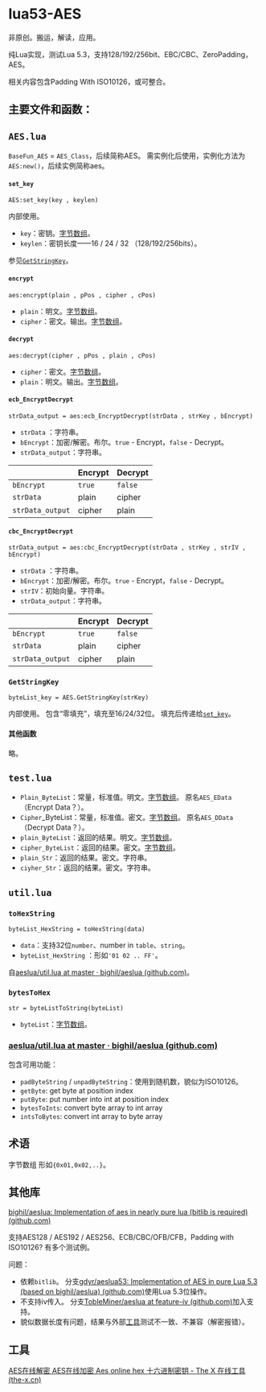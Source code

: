 # lua53-AES

非原创。搬运，解读，应用。

纯Lua实现，测试Lua 5.3，支持128/192/256bit、EBC/CBC、ZeroPadding，AES。

相关内容包含Padding With ISO10126，或可整合。

## 主要文件和函数：

## `AES.lua`

`BaseFun_AES` = `AES_Class`，后续简称AES。
需实例化后使用，实例化方法为`AES:new()`，后续实例简称aes。

#### `set_key`

`AES:set_key(key , keylen)`

内部使用。

- `key`：密钥。[字节数组](#字节数组)。
- `keylen`：密钥长度——16 / 24 / 32 （128/192/256bits）。

参见[`GetStringKey`](#GetStringKey)。

#### `encrypt`

 `aes:encrypt(plain , pPos , cipher , cPos)`

- `plain`：明文。[字节数组](#字节数组)。
- `cipher`：密文。输出。[字节数组](#字节数组)。

#### `decrypt`

`aes:decrypt(cipher , pPos , plain , cPos)`

- `cipher`：密文。[字节数组](#字节数组)。
- `plain`：明文。输出。[字节数组](#字节数组)。

#### `ecb_EncryptDecrypt`

`strData_output = aes:ecb_EncryptDecrypt(strData , strKey , bEncrypt)`

- `strData` ：字符串。
- `bEncrypt`：加密/解密。布尔。`true` - Encrypt，`false` - Decrypt。
- `strData_output`：字符串。

|                  | Encrypt | Decrypt |
| ---------------- | ------- | ------- |
| `bEncrypt`       | `true`  | `false` |
| `strData`        | plain   | cipher  |
| `strData_output` | cipher  | plain   |

#### `cbc_EncryptDecrypt`

`strData_output = aes:cbc_EncryptDecrypt(strData , strKey , strIV , bEncrypt)`

- `strData` ：字符串。
- `bEncrypt`：加密/解密。布尔。`true` - Encrypt，`false` - Decrypt。
- `strIV`：初始向量。字符串。
- `strData_output`：字符串。

|                  | Encrypt | Decrypt |
| ---------------- | ------- | ------- |
| `bEncrypt`       | `true`  | `false` |
| `strData`        | plain   | cipher  |
| `strData_output` | cipher  | plain   |

### `GetStringKey`

`byteList_key = AES.GetStringKey(strKey)`

内部使用。
包含“零填充”，填充至16/24/32位。
填充后传递给[`set_key`](#set_key)。

#### 其他函数

略。

## `test.lua`

- `Plain_ByteList`：常量，标准值。明文。[字节数组](#字节数组)。
  原名`AES_EData`（Encrypt Data？）。
- `Cipher`_ByteList：常量，标准值。密文。[字节数组](#字节数组)。
  原名`AES_DData`（Decrypt Data？）。
- `plain_ByteList`：返回的结果。明文。[字节数组](#字节数组)。
- `cipher_ByteList`：返回的结果。密文。[字节数组](#字节数组)。
- `plain_Str`：返回的结果。密文。字符串。
- `ciyher_Str`：返回的结果。密文。字符串。

## `util.lua`

### `toHexString`

`byteList_HexString = toHexString(data)`

- `data`：支持32位`number`、number in `table`、`string`。
- `byteList_HexString` ：形如`'01 02 .. FF'`。

自[aeslua/util.lua at master · bighil/aeslua (github.com)](https://github.com/bighil/aeslua/blob/master/src/aeslua/util.lua)。

### `bytesToHex`

`str = byteListToString(byteList)`

- `byteList`：[字节数组](#字节数组)。

### [aeslua/util.lua at master · bighil/aeslua (github.com)](https://github.com/bighil/aeslua/blob/master/src/aeslua/util.lua)

包含可用功能：

- `padByteString` / `unpadByteString`：使用到随机数，貌似为ISO10126。
- `getByte`: get byte at position index
- `putByte`: put number into int at position index
- `bytesToInts`: convert byte array to int array
- `intsToBytes`: convert int array to byte array

## 术语

<a name="字节数组">字节数组</a> 形如`{0x01,0x02,..}`。

## 其他库

[bighil/aeslua: Implementation of aes in nearly pure lua (bitlib is required) (github.com)](https://github.com/bighil/aeslua)

支持AES128 / AES192 / AES256、ECB/CBC/OFB/CFB，Padding with ISO10126?
有多个测试例。

问题：

- 依赖`bitlib`。
  分支[gdyr/aeslua53: Implementation of AES in pure Lua 5.3 \(based on bighil/aeslua) (github.com)](https://github.com/gdyr/aeslua53)使用Lua 5.3位操作。
- 不支持iv传入。
  分支[TobleMiner/aeslua at feature-iv (github.com)](https://github.com/TobleMiner/aeslua/tree/feature-iv)加入支持。
- 貌似数据长度有问题，结果与外部[工具](#工具)测试不一致、不兼容（解密报错）。

## 工具

[AES在线解密 AES在线加密 Aes online hex 十六进制密钥 - The X 在线工具 (the-x.cn)](https://the-x.cn/cryptography/Aes.aspx)
